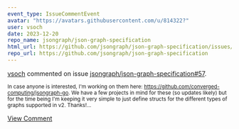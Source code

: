 ```yaml
---
event_type: IssueCommentEvent
avatar: "https://avatars.githubusercontent.com/u/814322?"
user: vsoch
date: 2023-12-20
repo_name: jsongraph/json-graph-specification
html_url: https://github.com/jsongraph/json-graph-specification/issues/57
repo_url: https://github.com/jsongraph/json-graph-specification
---
```


<a href='https://github.com/vsoch' target='_blank'>vsoch</a> commented on issue <a href='https://github.com/jsongraph/json-graph-specification/issues/57' target='_blank'>jsongraph/json-graph-specification#57</a>.

<small>In case anyone is interested, I'm working on them here: https://github.com/converged-computing/jsongraph-go. We have a few projects in mind for these (so updates likely) but for the time being I'm keeping it very simple to just define structs for the different types of graphs supported in v2. Thanks!...</small>

<a href='https://github.com/jsongraph/json-graph-specification/issues/57' target='_blank'>View Comment</a>